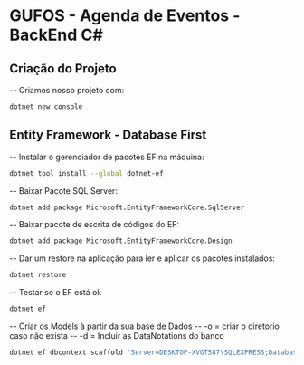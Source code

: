 # GUFOS - Agenda de Eventos - BackEnd C#

## Criação do Projeto
-- Criamos nosso projeto com: 
```bash
dotnet new console
```

## Entity Framework - Database First

-- Instalar o gerenciador de pacotes EF na máquina:
```bash
dotnet tool install --global dotnet-ef
```

-- Baixar Pacote SQL Server:
```bash
dotnet add package Microsoft.EntityFrameworkCore.SqlServer
```

-- Baixar pacote de escrita de códigos do EF:
```bash
dotnet add package Microsoft.EntityFrameworkCore.Design
```

-- Dar um restore na aplicação para ler e aplicar os pacotes instalados:
```bash
dotnet restore
```

-- Testar se o EF está ok
```bash
dotnet ef
```

-- Criar os Models à partir da sua base de Dados
-- -o = criar o diretorio caso não exista
-- -d = Incluir as DataNotations do banco
```bash
dotnet ef dbcontext scaffold "Server=DESKTOP-XVGT587\SQLEXPRESS;Database=Gufos;Trusted_Connection=True;" Microsoft.EntityFrameworkCore.SqlServer -o Models -d
```
